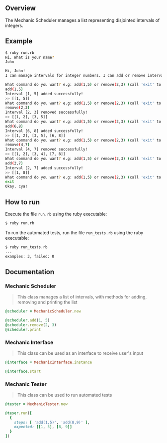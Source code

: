 ## Overview

The Mechanic Scheduler manages a list representing disjointed intervals of integers.

## Example

```bash
$ ruby run.rb 
Hi, What is your name? 
John

Hi, John!
I can manage intervals for integer numbers. I can add or remove intervals through methods.

What command do you want? e.g: add(1,5) or remove(2,3) (call 'exit' to exit).
add(1,5)
Interval [1, 5] added successfully!
>> [[1, 5]]
What command do you want? e.g: add(1,5) or remove(2,3) (call 'exit' to exit).
remove(2,3)
Interval [2, 3] removed successfully!
>> [[1, 2], [3, 5]]
What command do you want? e.g: add(1,5) or remove(2,3) (call 'exit' to exit).
add(6,8)
Interval [6, 8] added successfully!
>> [[1, 2], [3, 5], [6, 8]]
What command do you want? e.g: add(1,5) or remove(2,3) (call 'exit' to exit).
remove(4,7)
Interval [4, 7] removed successfully!
>> [[1, 2], [3, 4], [7, 8]]
What command do you want? e.g: add(1,5) or remove(2,3) (call 'exit' to exit).
add(2,7)
Interval [2, 7] added successfully!
>> [[1, 8]]
What command do you want? e.g: add(1,5) or remove(2,3) (call 'exit' to exit).
exit
Okay, cya!
```

## How to run

Execute the file `run.rb` using the ruby executable:

```bash
$ ruby run.rb
```

To run the automated tests, run the file `run_tests.rb` using the ruby executable:

```bash
$ ruby run_tests.rb 
...
examples: 3, failed: 0
```

## Documentation

### Mechanic Scheduler

> This class manages a list of intervals, with methods for
  adding, removing and printing the list

```ruby
@scheduler = MechanicScheduler.new

@scheduler.add(1, 5)
@scheduler.remove(2, 3)
@scheduler.print
```

### Mechanic Interface

> This class can be used as an interface to receive user's input

```ruby
@interface = MechanicInterface.instance

@interface.start
```

### Mechanic Tester

> This class can be used to run automated tests

```ruby
@tester = MechanicTester.new

@teser.run([
  {
    steps: [ 'add(1,5)', 'add(8,9)' ],
    expected: [[1, 5], [8, 9]]
  }
])
```
